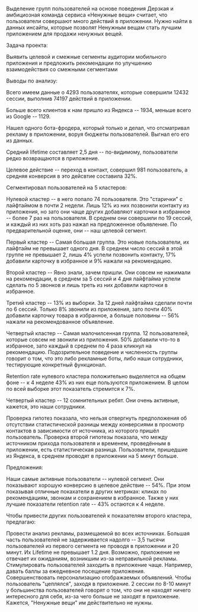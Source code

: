 Выделение групп пользователей на основе поведения
Дерзкая и амбициозная команда сервиса «Ненужные вещи» считает, что пользователи совершают много действий в приложении. Нужно найти в данных инсайты, которые позволят Ненужным вещам стать лучшим приложением для продажи ненужных вещей.

Задача проекта:

Выявить целевой и смежные сегменты аудитории мобильного приложения и предложить рекомендации по улучшению взаимодействия со смежными сегментами

Выводы по анализу:

Всего имеем данные о 4293 пользователях, которые совершили 12432 сессии, выполнив 74197 действий в приложении.

Больше всего клиентов к нам пришло из Яндекса -- 1934, меньше всего из Google -- 1129.

Нашел одного бота-фродера, который только и делал, что отсматривал рекламу в приложении, воруя бюджеты пользователей. Выгнал его его из данных.

Средний lifetime составляет 2,5 дня -- по-видимому, пользователи редко возвращаются в приложение.

Целевое действие -- переход в контакт, совершил 981 пользователь, а средняя конверсия в это дейсвтие составила 32%.

Сегментировал пользователей на 5 кластеров:

Нулевой кластер -- в него попало 74 пользователя. Это "старички" с лайфтаймом в почти 2 недели. Лишь 12% из них позвонили контакту из приложения, но зато они чаще других добавляют карточки в избранное -- более 7 раз на пользователя. В среднем они совершили по 19 сессий, и каждый из них хоть раз нажал на предложенное объявление. По предварительной оценке, они -- наш целевой сегмент.

Первый кластер -- Самая большая группа. Это новые пользователи, их лайфтайм не превышает одного дня. В среднем число сессий в этой группе не превышает 2, лишь 4% успели позвонить контакту, 17% добавили карточку в избранное и 9% нажали на рекомендацию.

Второй кластер -- Явно знали, зачем пришли. Они совсем не нажимали на рекомендации, в среднем за 5 сессий и 4 дня лайфтайма успели сделать по 5 звонков и лишь треть из них добавили карточки в избранное.

Третий кластер -- 13% из выборки. За 12 дней лайфтайма сделали почти по 6 сессий. Только 8% звонили из приложения, зато почти 40% добавили карточку товара в избранное, а больше половины -- 56% нажали на рекомендованное объявление.

Четвертый кластер -- Самая малочилсенная группа. 12 пользователей, которые совсем не звонили из приложения. 50% добавили что-то в избранное, зато каждый в среднем по 4 раза кликнул на рекомендацию. Подозрительное поведение и численность группы говорит о том, что это либо рекламные боты, либо наши сотрудники, тестирующие конкретный функционал.

Retention rate нулевого кластера положительно выделяется на общем фоне -- к 4 неделе 43% из них еще пользуются приложением. В целом по всей выборке этот показатель стремится к 7%.

Четвертый кластер -- 12 сомнительных ребят. Они очень активные, кажется, это наши сотрудники.

Проверка гипотез показала, что нельзя отвергнуть предположения об отсутствии статистической разницы между конверсиями в просмотр контактов в зависимости от источника, из которого пришёл пользователь. Проверка второй гипотезы показала, что между источником прихода пользователя и временем, проведённым в приложении, есть статистическая разница. Пользователи, пришедшие из Яндекса, в среднем проводят в приложении на 5 минут больше.

Предложения:

Наши самые активные пользователи -- нулевой сегмент. Они показывают хорошую конверсию в целевое действие -- 54%. При этом показывая отличные покахатели в других метриках: кликах по рекомендациям, звонкам и сохранением в избранное. Также у них лучшие показатели retention rate -- 43% остаются к 4 неделе.

Чтобы привести других пользователей к показателям второго кластера, предлагаю:

Провести анализ рекламы, размещаемой во всех источниках. Большая часть пользователей не задерживается надолго -- 3,5 тысячи пользователей из первого сегмента не проводя в приложении и 20 минут. Их Lifetime не превышает 1.2 дня. Возможно, приложение не отвечает их ожиданиям, возникшим из-за неправильной рекламы.
Стимулировать пользователей заходить в приложение чаще. Например, давать баллы за ежедневное посещение приложения.
Совершенствовать персонализацию отображаемых объявлений. Чтобы пользователь "цеплялся", заходя в приложение. 2 сессии по 8-10 минут у большинства пользователей говорят о том, что они не находят ничего интересного для себя, из-за чего больше не заходят в приложение. Кажется, "Ненужные вещи" им действительно не нужны.
